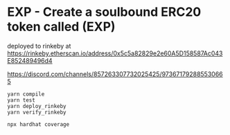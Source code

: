 # EXP - Create a soulbound ERC20 token called (EXP)

deployed to rinkeby at https://rinkeby.etherscan.io/address/0x5c5a82829e2e60A5D158587Ac043E852489496d4

https://discord.com/channels/857263307732025425/973671792885530665

```shell
yarn compile
yarn test
yarn deploy_rinkeby
yarn verify_rinkeby

npx hardhat coverage
```